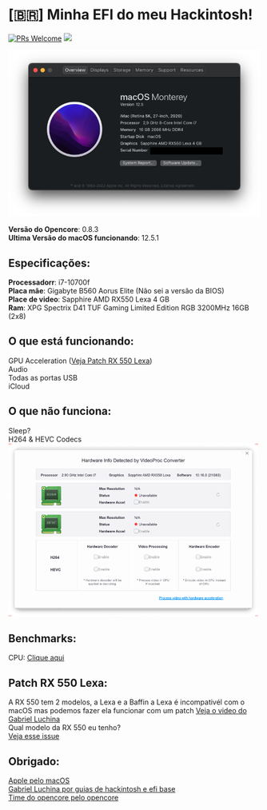 # [🇧🇷] Minha EFI do meu Hackintosh!
[![PRs Welcome](https://img.shields.io/badge/PRs-welcome-brightgreen.svg?style=flat-square)](https://makeapullrequest.com) ![](https://camo.githubusercontent.com/67eb7c8b1ed6c9019f25d5ac1331577db2b42f15303a452aa91e94fc4565019a/68747470733a2f2f696d672e736869656c64732e696f2f7374617469632f76312e7376673f6c6162656c3d436f6e747269627574696f6e73266d6573736167653d57656c636f6d6526636f6c6f723d303035396233267374796c653d666c61742d737175617265)

![About](https://raw.githubusercontent.com/ina-lol/B560-Elite-Hackintosh-EFI/main/Images/Screen%20Shot%202022-07-26%20at%2023.44.13.png)

**Versão do Opencore**: 0.8.3<br>
**Ultima Versão do macOS funcionando**: 12.5.1

## Especificações:

**Processadorr**: i7-10700f<br>
**Placa mãe**: Gigabyte B560 Aorus Elite (Não sei a versão da BIOS)<br>
**Place de video**: Sapphire AMD RX550 Lexa 4 GB<br>
**Ram**: XPG Spectrix D41 TUF Gaming Limited Edition RGB 3200MHz 16GB (2x8)<br>

## O que está funcionando:

GPU Acceleration ([Veja Patch RX 550 Lexa](https://github.com/ina-lol/B560-Elite-Hackintosh-EFI/blob/main/READMEPTBR.md#patch-rx-550-lexa))<br>
Audio<br>
Todas as portas USB<br>
iCloud<br>

## O que não funciona:

Sleep?<br>
H264 & HEVC Codecs<br>
<img src="https://github.com/ina-lol/B560-Elite-Hackintosh-EFI/blob/main/Images/Screen%20Shot%202022-08-20%20at%2019.32.47.png?raw=true" alt="drawing" width="500"/>

## Benchmarks:

CPU: [Clique aqui](https://browser.geekbench.com/v5/cpu/16741085)

## Patch RX 550 Lexa:

A RX 550 tem 2 modelos, a Lexa e a Baffin a Lexa é incompativél com o macOS mas podemos fazer ela funcionar com um patch
[Veja o video do Gabriel Luchina](https://www.youtube.com/watch?v=mSnqjKFXbBg)<br>
Qual modelo da RX 550 eu tenho?<br> 
[Veja esse issue](https://github.com/dortania/bugtracker/issues/129)

## Obrigado:

[Apple pelo macOS](https://apple.com)<br>
[Gabriel Luchina por guias de hackintosh e efi base](https://www.youtube.com/c/GabrielLuchina)<br>
[Time do opencore pelo opencore](https://dortania.github.io/getting-started/)<br>
